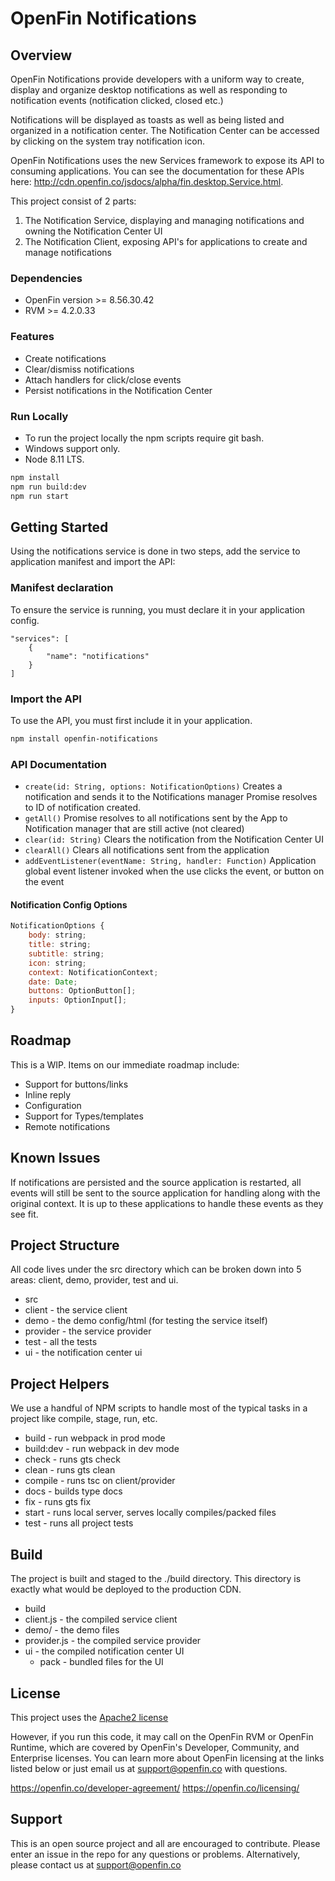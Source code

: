 # OpenFin Notifications


## Overview

OpenFin Notifications provide developers with a uniform way to create, display and organize desktop notifications as well as responding to notification events (notification clicked, closed etc.)

Notifications will be displayed as toasts as well as being listed and organized in a notification center. The Notification Center can be accessed by clicking on the system tray notification icon.

OpenFin Notifications uses the new Services framework to expose its API to consuming applications.  You can see the documentation for these APIs here:  http://cdn.openfin.co/jsdocs/alpha/fin.desktop.Service.html.

This project consist of 2 parts:
1. The Notification Service, displaying and managing notifications and owning the Notification Center UI
2. The Notification Client, exposing API's for applications to create and manage notifications

### Dependencies
- OpenFin version >= 8.56.30.42 
- RVM >= 4.2.0.33 

### Features
* Create notifications
* Clear/dismiss notifications
* Attach handlers for click/close events
* Persist notifications in the Notification Center

### Run Locally
- To run the project locally the npm scripts require git bash.
- Windows support only.
- Node 8.11 LTS.
```bash
npm install
npm run build:dev
npm run start
```

## Getting Started

Using the notifications service is done in two steps, add the service to application manifest and import the API:

### Manifest declaration

To ensure the service is running, you must declare it in your application config.

```
"services": [
    {
        "name": "notifications"
    }
]

```

### Import the API

To use the API, you must first include it in your application. 

```bash
npm install openfin-notifications
```

### API Documentation


- `create(id: String, options: NotificationOptions)`
Creates a notification and sends it to the Notifications manager
Promise resolves to ID of notification created.
- `getAll()`
Promise resolves to all notifications sent by the App to Notification manager that are still active (not cleared)
- `clear(id: String)`
Clears the notification from the Notification Center UI  
- `clearAll()`
Clears all notifications sent from the application
-  `addEventListener(eventName: String, handler: Function)`
Application global event listener invoked when the use clicks the event, or button on the event

#### Notification Config Options

```javascript
NotificationOptions {
    body: string; 
    title: string;
    subtitle: string;
    icon: string;
    context: NotificationContext;
    date: Date;
    buttons: OptionButton[];
    inputs: OptionInput[];
}
```


## Roadmap
This is a WIP. Items on our immediate roadmap include:
- Support for buttons/links
- Inline reply
- Configuration
- Support for Types/templates
- Remote notifications

## Known Issues

If notifications are persisted and the source application is restarted, all events will still be sent to the source application for handling along with the original context.  It is up to these applications to handle these events as they see fit.


## Project Structure

All code lives under the src directory which can be broken down into 5 areas: client, demo, provider, test and ui.

* src
 * client - the service client
 * demo - the demo config/html (for testing the service itself)
 * provider - the service provider
 * test - all the tests
 * ui - the notification center ui

## Project Helpers

We use a handful of NPM scripts to handle most of the typical tasks in a project like compile, stage, run, etc.

* build - run webpack in prod mode
* build:dev - run webpack in dev mode
* check - runs gts check
* clean - runs gts clean
* compile - runs tsc on client/provider
* docs - builds type docs
* fix - runs gts fix
* start - runs local server, serves locally compiles/packed files
* test - runs all project tests


## Build

The project is built and staged to the ./build directory.  This directory is exactly what would be deployed to the production CDN.

* build
 * client.js - the compiled service client
 * demo/ - the demo files
 * provider.js - the compiled service provider
 * ui - the compiled notification center UI
   * pack - bundled files for the UI

## License
This project uses the [Apache2 license](https://www.apache.org/licenses/LICENSE-2.0)

However, if you run this code, it may call on the OpenFin RVM or OpenFin Runtime, which are covered by OpenFin's Developer, Community, and Enterprise licenses. You can learn more about OpenFin licensing at the links listed below or just email us at support@openfin.co with questions.

https://openfin.co/developer-agreement/
https://openfin.co/licensing/

## Support
This is an open source project and all are encouraged to contribute.
Please enter an issue in the repo for any questions or problems. Alternatively, please contact us at support@openfin.co
